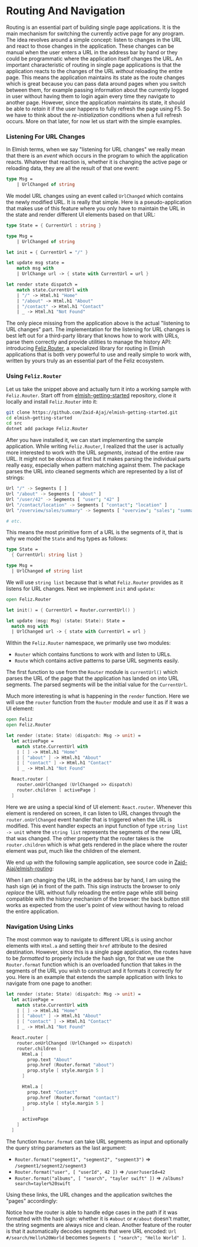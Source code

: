 # Routing And Navigation

Routing is an essential part of building single page applications. It is the main mechanism for switching the currently active page for any program. The idea revolves around a simple concept: listen to changes in the URL and react to those changes in the application. These changes can be manual when the user enters a URL in the address bar by hand or they could be programmatic where the application itself changes the URL. An important characteristic of routing in single page applications is that the application reacts to the changes of the URL *without* reloading the entire page. This means the application maintains its state as the route changes which is great because you can pass data around pages when you switch between them, for example passing information about the currently logged in user without having them to login again every time they navigate to another page. However, since the application maintains its state, it should be able to *retain* it if the user happens to fully refresh the page using F5. So we have to think about the *re-initialization* conditions when a full refresh occurs. More on that later, for now let us start with the simple examples.

### Listening For URL Changes

In Elmish terms, when we say "listening for URL changes" we really mean that there is an *event* which occurs in the program to which the application reacts. Whatever that reaction is, whether it is changing the active page or reloading data, they are all the result of that one event:
```fsharp
type Msg =
    | UrlChanged of string
```
We model URL changes using an event called `UrlChanged` which contains the newly modified URL. It is really that simple. Here is a pseudo-application that makes use of this feature where you only have to maintain the URL in the state and render different UI elements based on that URL:
```fsharp
type State = { CurrentUrl : string }

type Msg =
    | UrlChanged of string

let init = { CurrentUrl = "/" }

let update msg state =
    match msg with
    | UrlChange url -> { state with CurrentUrl = url }

let render state dispatch =
    match state.CurrentUrl with
    | "/" -> Html.h1 "Home"
    | "/about" -> Html.h1 "About"
    | "/contact" -> Html.h1 "Contact"
    | _ -> Html.h1 "Not Found"
```
The only piece missing from the application above is the actual "listening to URL changes" part. The implementation for the listening for URL changes is best left out for a third-party library that knows how to work with URLs, parse them correctly and provide utilities to manage the history API: introducing [Feliz.Router](https://github.com/Zaid-Ajaj/Feliz.Router), a specialized library for routing in Elmish applications that is both very powerful to use and really simple to work with, written by yours truly as an essential part of the Feliz ecosystem.

### Using `Feliz.Router`

Let us take the snippet above and actually turn it into a working sample with `Feliz.Router`. Start off from [elmish-getting-started](https://github.com/Zaid-Ajaj/elmish-getting-started) repository, clone it locally and install `Feliz.Router` into it:
```bash
git clone https://github.com/Zaid-Ajaj/elmish-getting-started.git
cd elmish-getting-started
cd src
dotnet add package Feliz.Router
```
After you have installed it, we can start implementing the sample application. While writing `Feliz.Router`, I realized that the user is actually more interested to work with the URL *segments*, instead of the entire raw URL. It might not be obvious at first but it makes parsing the individual parts really easy, especially when pattern matching against them. The package parses the URL into cleaned segments which are represented by a list of strings:
```bash
Url "/" -> Segments [ ]
Url "/about" -> Segments [ "about" ]
Url "/user/42" -> Segments [ "user"; "42" ]
Url "/contact/location" -> Segments [ "contact"; "location" ]
Url "/overview/sales/summary" -> Segments [ "overview"; "sales"; "summary" ]

# etc.
```
This means the most primitive form of a URL is the segments of it, that is why we model the `State` and `Msg` types as follows:
```fsharp
type State =
  { CurrentUrl: string list }

type Msg =
  | UrlChanged of string list
```
We will use `string list` because that is what `Feliz.Router` provides as it listens for URL changes. Next we implement `init` and `update`:
```fsharp
open Feliz.Router

let init() = { CurrentUrl = Router.currentUrl() }

let update (msg: Msg) (state: State): State =
  match msg with
  | UrlChanged url -> { state with CurrentUrl = url }
```
Within the `Feliz.Router` namespace, we primarily use two modules:
 - `Router` which contains functions to work with and listen to URLs.
 - `Route` which contains active patterns to parse URL segments easily.

The first function to use from the `Router` module is `currentUrl()` which parses the URL of the page that the application has landed on into URL segments. The parsed segments will be the initial value for the `CurrentUrl`.

Much more interesting is what is happening in the `render` function. Here we will use the `router` function from the `Router` module and use it as if it was a UI element:
```fsharp {highlight: ['12-15']}
open Feliz
open Feliz.Router

let render (state: State) (dispatch: Msg -> unit) =
  let activePage =
    match state.CurrentUrl with
    | [ ] -> Html.h1 "Home"
    | [ "about" ] -> Html.h1 "About"
    | [ "contact" ] -> Html.h1 "Contact"
    | _ -> Html.h1 "Not Found"

  React.router [
    router.onUrlChanged (UrlChanged >> dispatch)
    router.children [ activePage ]
  ]
```
Here we are using a special kind of UI element: `React.router`. Whenever this element is rendered on screen, it can listen to URL changes through the `router.onUrlChanged` event handler that is triggered when the URL is modified. This event handler expects an input function of type `string list -> unit` where the `string list` represents the segments of the new URL that was changed. The other property that the router takes is the `router.children` which is what gets rendered in the place where the router element was put, much like the children of the element.

We end up with the following sample application, see source code in [Zaid-Ajaj/elmish-routing](https://github.com/Zaid-Ajaj/elmish-routing):

<div style="width:100%">
  <div style="margin: 0 auto; width:60%;">
    <resolved-image source="/images/scaling/initial-routing.gif" />
  </div>
</div>

When I am changing the URL in the address bar by hand, I am using the hash sign (`#`) in front of the path. This sign instructs the browser to only *replace* the URL without fully reloading the entire page while still being compatible with the history mechanism of the browser: the back button still works as expected from the user's point of view without having to reload the entire application.

### Navigation Using Links

The most common way to navigate to different URLs is using anchor elements with `Html.a` and setting their `href` attribute to the desired destination. However, since this is a single page application, the routes have to be *formatted* to properly include the hash sign, for that we use the `Router.format` function which is an overloaded function that takes in the segments of the URL you wish to construct and it formats it correctly for you. Here is an example that extends the sample application with links to navigate from one page to another:
```fsharp {highlight: ['12-16', '18-22']}
let render (state: State) (dispatch: Msg -> unit) =
  let activePage =
    match state.CurrentUrl with
    | [ ] -> Html.h1 "Home"
    | [ "about" ] -> Html.h1 "About"
    | [ "contact" ] -> Html.h1 "Contact"
    | _ -> Html.h1 "Not Found"

  React.router [
    router.onUrlChanged (UrlChanged >> dispatch)
    router.children [
      Html.a [
        prop.text "About"
        prop.href (Router.format "about")
        prop.style [ style.margin 5 ]
      ]

      Html.a [
        prop.text "Contact"
        prop.href (Router.format "contact")
        prop.style [ style.margin 5 ]
      ]

      activePage
    ]
  ]
```

The function `Router.format` can take URL segments as input and optionally the query string parameters as the last argument:
 - `Router.format("segment1", "segment2", "segment3")` => `/segment1/segment2/segment3`
 - `Router.format("user", [ "userId", 42 ])` => `/user?userId=42`
 - `Router.format("albums", [ "search", "tayler swift" ])` => `/albums?search=tayler%20swift`

Using these links, the URL changes and the application switches the "pages" accordingly:

<div style="width:100%">
  <div style="margin: 0 auto; width:60%;">
    <resolved-image source="/images/scaling/initial-routing-with-links.gif" />
  </div>
</div>

Notice how the router is able to handle edge cases in the path if it was formatted with the hash sign: whether it is `#about` or `#/about` doesn't matter, the string segments are always nice and clean. Another feature of the router is that it automatically decodes segments that were URL encoded: `Url #/search/Hello%20World` becomes `Segments [ "search"; "Hello World" ]`.
